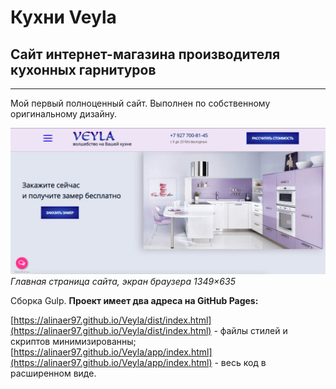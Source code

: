 # Кухни Veyla

## Сайт интернет-магазина производителя кухонных гарнитуров

***

Мой первый полноценный сайт. Выполнен по собственному оригинальному дизайну.

![Главная страница сайта](/readme-img/main-page.png)
_Главная страница сайта, экран браузера 1349×635_

Сборка Gulp. 
__Проект имеет два адреса на GitHub Pages:__

[https://alinaer97.github.io/Veyla/dist/index.html](https://alinaer97.github.io/Veyla/dist/index.html) - файлы стилей и скриптов минимизированны;
[https://alinaer97.github.io/Veyla/app/index.html](https://alinaer97.github.io/Veyla/app/index.html) - весь код в расширенном виде.
